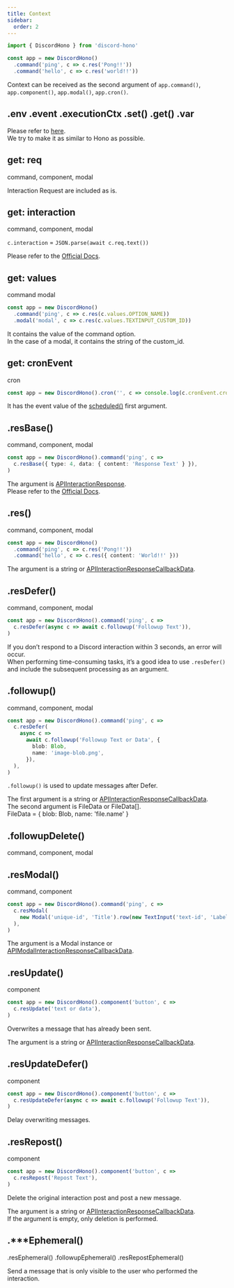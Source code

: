 ```yaml
---
title: Context
sidebar:
  order: 2
---
```


```ts /(?<=\s)c/
import { DiscordHono } from 'discord-hono'

const app = new DiscordHono()
  .command('ping', c => c.res('Pong!!'))
  .command('hello', c => c.res('world!!'))
```

Context can be received as the second argument of `app.command()`, `app.component()`, `app.modal()`, `app.cron()`.

## .env .event .executionCtx .set() .get() .var

Please refer to [here](https://hono.dev/api/context).  
We try to make it as similar to Hono as possible.

## get: req

command, component, modal

Interaction Request are included as is.

## get: interaction

command, component, modal

`c.interaction` = `JSON.parse(await c.req.text())`

Please refer to the [Official Docs](https://discord.com/developers/docs/interactions/receiving-and-responding#interaction-object).

## get: values

command modal

```ts "values"
const app = new DiscordHono()
  .command('ping', c => c.res(c.values.OPTION_NAME))
  .modal('modal', c => c.res(c.values.TEXTINPUT_CUSTOM_ID))
```

It contains the value of the command option.  
In the case of a modal, it contains the string of the custom_id.

## get: cronEvent

cron

```ts "cronEvent"
const app = new DiscordHono().cron('', c => console.log(c.cronEvent.cron))
```

It has the event value of the [scheduled()](https://developers.cloudflare.com/workers/runtime-apis/handlers/scheduled/) first argument.

## .resBase()

command, component, modal

```ts "resBase"
const app = new DiscordHono().command('ping', c =>
  c.resBase({ type: 4, data: { content: 'Response Text' } }),
)
```

The argument is [APIInteractionResponse](https://discord-api-types.dev/api/next/discord-api-types-v10#APIInteractionResponse).  
Please refer to the [Official Docs](https://discord.com/developers/docs/interactions/receiving-and-responding#interaction-response-object-interaction-response-structure).

## .res()

command, component, modal

```ts "res"
const app = new DiscordHono()
  .command('ping', c => c.res('Pong!!'))
  .command('hello', c => c.res({ content: 'World!!' }))
```

The argument is a string or [APIInteractionResponseCallbackData](https://discord-api-types.dev/api/next/discord-api-types-v10#APIInteractionResponseCallbackData).

## .resDefer()

command, component, modal

```ts "resDefer"
const app = new DiscordHono().command('ping', c =>
  c.resDefer(async c => await c.followup('Followup Text')),
)
```

If you don’t respond to a Discord interaction within 3 seconds, an error will occur.  
When performing time-consuming tasks, it’s a good idea to use `.resDefer()` and include the subsequent processing as an argument.

## .followup()

command, component, modal

```ts "followup"
const app = new DiscordHono().command('ping', c =>
  c.resDefer(
    async c =>
      await c.followup('Followup Text or Data', {
        blob: Blob,
        name: 'image-blob.png',
      }),
  ),
)
```

`.followup()` is used to update messages after Defer.

The first argument is a string or [APIInteractionResponseCallbackData](https://discord-api-types.dev/api/next/discord-api-types-v10#APIInteractionResponseCallbackData).  
The second argument is FileData or FileData[].  
FileData = { blob: Blob, name: 'file.name' }

## .followupDelete()

command, component, modal

## .resModal()

command, component

```ts "resModal"
const app = new DiscordHono().command('ping', c =>
  c.resModal(
    new Modal('unique-id', 'Title').row(new TextInput('text-id', 'Label')),
  ),
)
```

The argument is a Modal instance or [APIModalInteractionResponseCallbackData](https://discord-api-types.dev/api/next/discord-api-types-v10/interface/APIModalInteractionResponseCallbackData).

## .resUpdate()

component

```ts "resUpdate"
const app = new DiscordHono().component('button', c =>
  c.resUpdate('text or data'),
)
```

Overwrites a message that has already been sent.

The argument is a string or [APIInteractionResponseCallbackData](https://discord-api-types.dev/api/next/discord-api-types-v10#APIInteractionResponseCallbackData).

## .resUpdateDefer()

component

```ts "resUpdateDefer"
const app = new DiscordHono().component('button', c =>
  c.resUpdateDefer(async c => await c.followup('Followup Text')),
)
```

Delay overwriting messages.

## .resRepost()

component

```ts "resRepost"
const app = new DiscordHono().component('button', c =>
  c.resRepost('Repost Text'),
)
```

Delete the original interaction post and post a new message.

The argument is a string or [APIInteractionResponseCallbackData](https://discord-api-types.dev/api/next/discord-api-types-v10#APIInteractionResponseCallbackData).  
If the argument is empty, only deletion is performed.

## .\*\*\*Ephemeral()

.resEphemeral() .followupEphemeral() .resRepostEphemeral()

Send a message that is only visible to the user who performed the interaction.
